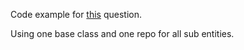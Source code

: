 Code example for [this](https://stackoverflow.com/q/45186236) question.

Using one base class and one repo for all sub entities.